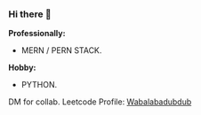 ### Hi there 👋

**Professionally:**
 * MERN / PERN STACK. 

**Hobby:** 
 * PYTHON. 

DM for collab.
Leetcode Profile: <a href="https://leetcode.com/nrivana55/">Wabalabadubdub</a>

<!--
**Nirvana55/nirvana55** is a ✨ _special_ ✨ repository because its `README.md` (this file) appears on your GitHub profile.

Here are some ideas to get you started:

- 🔭 I’m currently working on ...
- 🌱 I’m currently learning ...
- 👯 I’m looking to collaborate on ...
- 🤔 I’m looking for help with ...
- 💬 Ask me about ...
- 📫 How to reach me: ...
- 😄 Pronouns: ...
- ⚡ Fun fact: ...
-->

